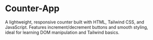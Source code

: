 # Counter-App
A lightweight, responsive counter built with HTML, Tailwind CSS, and JavaScript. Features increment/decrement buttons and smooth styling, ideal for learning DOM manipulation and Tailwind basics.
